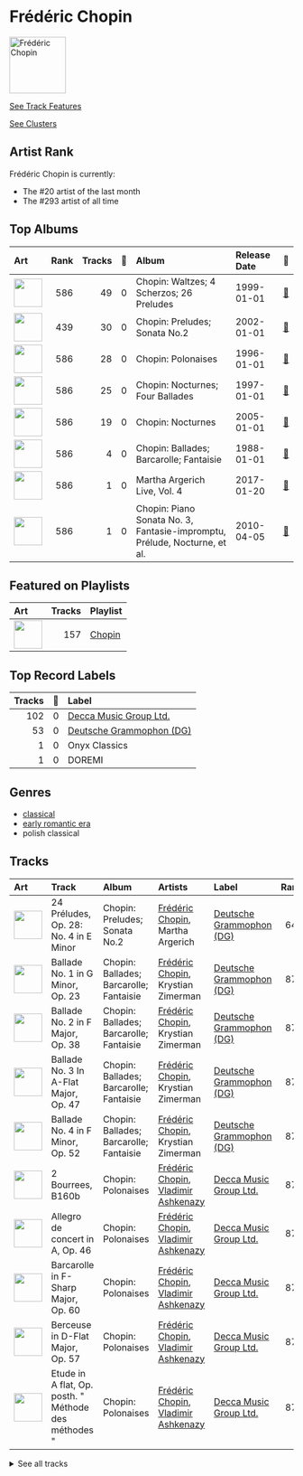 
# Frédéric Chopin


<img src="https://i.scdn.co/image/ab6761610000e5ebe55372097569b7b56b439365" alt="Frédéric Chopin" width="100" />

[See Track Features](audio_features.md)

[See Clusters](clusters/overview.md)

## Artist Rank
Frédéric Chopin is currently:
- The #20 artist of the last month
- The #293 artist of all time


## Top Albums



| Art | Rank | Tracks | 💚 | Album | Release Date | 🔗 |
|:---|---:|---:|---:|:---|:---|:---|
| <img src="https://i.scdn.co/image/ab67616d0000b27336ea5cd07c0b76f64f05c2ea" alt="" width="50" /> | 586 | 49 | 0 | Chopin: Waltzes; 4 Scherzos; 26 Preludes | 1999-01-01 | [🔗](https://open.spotify.com/album/0yCrQ6dCqiI6ldqI8LPqWB) |
| <img src="https://i.scdn.co/image/ab67616d0000b273da673657374e88d973dad080" alt="" width="50" /> | 439 | 30 | 0 | Chopin: Preludes; Sonata No.2 | 2002-01-01 | [🔗](https://open.spotify.com/album/33YXJqoFV5AQwbo4yfk22n) |
| <img src="https://i.scdn.co/image/ab67616d0000b2734a1bf73a2b9a6387a353a9ef" alt="" width="50" /> | 586 | 28 | 0 | Chopin: Polonaises | 1996-01-01 | [🔗](https://open.spotify.com/album/19ofW4fqCAR2uQJKVWw6L6) |
| <img src="https://i.scdn.co/image/ab67616d0000b2734215d2bfa2e73ae057165347" alt="" width="50" /> | 586 | 25 | 0 | Chopin: Nocturnes; Four Ballades | 1997-01-01 | [🔗](https://open.spotify.com/album/0lrM7kR5o7iqkajLKIlzRg) |
| <img src="https://i.scdn.co/image/ab67616d0000b2731ac7945379c88fb7f5844b59" alt="" width="50" /> | 586 | 19 | 0 | Chopin: Nocturnes | 2005-01-01 | [🔗](https://open.spotify.com/album/2aoSpTAjFaMvaZeruqnCVv) |
| <img src="https://i.scdn.co/image/ab67616d0000b2734a7a2e0cab8f2db75a1c3f55" alt="" width="50" /> | 586 | 4 | 0 | Chopin: Ballades; Barcarolle; Fantaisie | 1988-01-01 | [🔗](https://open.spotify.com/album/5c9v5oU43Oo22MSG8EKFp2) |
| <img src="https://i.scdn.co/image/ab67616d0000b273cd31955199f9a2695c04b2a8" alt="" width="50" /> | 586 | 1 | 0 | Martha Argerich Live, Vol. 4 | 2017-01-20 | [🔗](https://open.spotify.com/album/69aoRIAIVb2TbIuxmxKYCR) |
| <img src="https://i.scdn.co/image/ab67616d0000b273b5fcd6996bf050f9f9010d3a" alt="" width="50" /> | 586 | 1 | 0 | Chopin: Piano Sonata No. 3, Fantasie-impromptu, Prélude, Nocturne, et al. | 2010-04-05 | [🔗](https://open.spotify.com/album/5QmPVpRux60kcHndJOl6bF) |

## Featured on Playlists
| Art | Tracks | Playlist |
|:---|---:|:---|
| <img src="https://mosaic.scdn.co/640/ab67616d00001e024215d2bfa2e73ae057165347ab67616d00001e028a9c1224da995cb33a8cb3d5ab67616d00001e02b5fcd6996bf050f9f9010d3aab67616d00001e02da673657374e88d973dad080" alt="" width="50" /> | 157 | [Chopin](../../playlists/chopin/overview.md) |

## Top Record Labels

| Tracks | 💚 | Label |
|---:|---:|:---|
| 102 | 0 | [Decca Music Group Ltd.](../../labels/decca_music_group_ltd_/overview.md) |
| 53 | 0 | [Deutsche Grammophon (DG)](../../labels/deutsche_grammophon_(dg)/overview.md) |
| 1 | 0 | Onyx Classics |
| 1 | 0 | DOREMI |

## Genres

- [classical](../../genres/classical/overview.md)
- [early romantic era](../../genres/early_romantic_era/overview.md)
- polish classical

## Tracks

| Art | Track | Album | Artists | Label | Rank | 💚 | 🔗 |
|:---|:---|:---|:---|:---|---:|:---|:---|
| <img src="https://i.scdn.co/image/ab67616d0000b273da673657374e88d973dad080" alt="" width="50" /> | 24 Préludes, Op. 28: No. 4 in E Minor | Chopin: Preludes; Sonata No.2 | [Frédéric Chopin](overview.md), Martha Argerich | [Deutsche Grammophon (DG)](../../labels/deutsche_grammophon_(dg)) | 648 | | [🔗](https://open.spotify.com/track/0zrjEWxi3hGYEjUEFeB40V) |
| <img src="https://i.scdn.co/image/ab67616d0000b2734a7a2e0cab8f2db75a1c3f55" alt="" width="50" /> | Ballade No. 1 in G Minor, Op. 23 | Chopin: Ballades; Barcarolle; Fantaisie | [Frédéric Chopin](overview.md), Krystian Zimerman | [Deutsche Grammophon (DG)](../../labels/deutsche_grammophon_(dg)) | 874 | | [🔗](https://open.spotify.com/track/5Ks5ENUFNQDfaqxjZnCkVJ) |
| <img src="https://i.scdn.co/image/ab67616d0000b2734a7a2e0cab8f2db75a1c3f55" alt="" width="50" /> | Ballade No. 2 in F Major, Op. 38 | Chopin: Ballades; Barcarolle; Fantaisie | [Frédéric Chopin](overview.md), Krystian Zimerman | [Deutsche Grammophon (DG)](../../labels/deutsche_grammophon_(dg)) | 874 | | [🔗](https://open.spotify.com/track/5R6Xhutodh7bhDGVY71V3O) |
| <img src="https://i.scdn.co/image/ab67616d0000b2734a7a2e0cab8f2db75a1c3f55" alt="" width="50" /> | Ballade No. 3 In A-Flat Major, Op. 47 | Chopin: Ballades; Barcarolle; Fantaisie | [Frédéric Chopin](overview.md), Krystian Zimerman | [Deutsche Grammophon (DG)](../../labels/deutsche_grammophon_(dg)) | 874 | | [🔗](https://open.spotify.com/track/0FBJ5Ctk5r4wlVJsFoV8Ta) |
| <img src="https://i.scdn.co/image/ab67616d0000b2734a7a2e0cab8f2db75a1c3f55" alt="" width="50" /> | Ballade No. 4 in F Minor, Op. 52 | Chopin: Ballades; Barcarolle; Fantaisie | [Frédéric Chopin](overview.md), Krystian Zimerman | [Deutsche Grammophon (DG)](../../labels/deutsche_grammophon_(dg)) | 874 | | [🔗](https://open.spotify.com/track/1kVoL8Qst9UP3X902NWMo7) |
| <img src="https://i.scdn.co/image/ab67616d0000b2734a1bf73a2b9a6387a353a9ef" alt="" width="50" /> | 2 Bourrees, B160b | Chopin: Polonaises | [Frédéric Chopin](overview.md), [Vladimir Ashkenazy](../vladimir_ashkenazy/overview.md) | [Decca Music Group Ltd.](../../labels/decca_music_group_ltd_) | 874 | | [🔗](https://open.spotify.com/track/0NQBcvME4NKAruNFixVDa8) |
| <img src="https://i.scdn.co/image/ab67616d0000b2734a1bf73a2b9a6387a353a9ef" alt="" width="50" /> | Allegro de concert in A, Op. 46 | Chopin: Polonaises | [Frédéric Chopin](overview.md), [Vladimir Ashkenazy](../vladimir_ashkenazy/overview.md) | [Decca Music Group Ltd.](../../labels/decca_music_group_ltd_) | 874 | | [🔗](https://open.spotify.com/track/5HYXEEalWgkYTPCphTXRNY) |
| <img src="https://i.scdn.co/image/ab67616d0000b2734a1bf73a2b9a6387a353a9ef" alt="" width="50" /> | Barcarolle in F-Sharp Major, Op. 60 | Chopin: Polonaises | [Frédéric Chopin](overview.md), [Vladimir Ashkenazy](../vladimir_ashkenazy/overview.md) | [Decca Music Group Ltd.](../../labels/decca_music_group_ltd_) | 874 | | [🔗](https://open.spotify.com/track/5XYA3OqUUlTwmd68LoRZ41) |
| <img src="https://i.scdn.co/image/ab67616d0000b2734a1bf73a2b9a6387a353a9ef" alt="" width="50" /> | Berceuse in D-Flat Major, Op. 57 | Chopin: Polonaises | [Frédéric Chopin](overview.md), [Vladimir Ashkenazy](../vladimir_ashkenazy/overview.md) | [Decca Music Group Ltd.](../../labels/decca_music_group_ltd_) | 874 | | [🔗](https://open.spotify.com/track/5MTSnTHRueOmkRKxZl5cnD) |
| <img src="https://i.scdn.co/image/ab67616d0000b2734a1bf73a2b9a6387a353a9ef" alt="" width="50" /> | Etude in A flat, Op. posth. " Méthode des méthodes " | Chopin: Polonaises | [Frédéric Chopin](overview.md), [Vladimir Ashkenazy](../vladimir_ashkenazy/overview.md) | [Decca Music Group Ltd.](../../labels/decca_music_group_ltd_) | 874 | | [🔗](https://open.spotify.com/track/13F1AunNkOPDFNx4qU45Yi) |


<details>
<summary>See all tracks</summary>

| Art | Track | Album | Artists | Label | Rank | 💚 | 🔗 |
|:---|:---|:---|:---|:---|---:|:---|:---|
| <img src="https://i.scdn.co/image/ab67616d0000b2734a1bf73a2b9a6387a353a9ef" alt="" width="50" /> | Etude in D flat, Op. posth. " Méthode des méthodes " | Chopin: Polonaises | [Frédéric Chopin](overview.md), [Vladimir Ashkenazy](../vladimir_ashkenazy/overview.md) | [Decca Music Group Ltd.](../../labels/decca_music_group_ltd_) | 874 | | [🔗](https://open.spotify.com/track/0banlptk443bq1tLPFcy0f) |
| <img src="https://i.scdn.co/image/ab67616d0000b2734a1bf73a2b9a6387a353a9ef" alt="" width="50" /> | Etude in F minor, Op. posth. " Méthode des méthodes " | Chopin: Polonaises | [Frédéric Chopin](overview.md), [Vladimir Ashkenazy](../vladimir_ashkenazy/overview.md) | [Decca Music Group Ltd.](../../labels/decca_music_group_ltd_) | 874 | | [🔗](https://open.spotify.com/track/32nPG1lcFo1yMLAvxkqJMI) |
| <img src="https://i.scdn.co/image/ab67616d0000b2734a1bf73a2b9a6387a353a9ef" alt="" width="50" /> | Feuille d'album in E, Op. posth. | Chopin: Polonaises | [Frédéric Chopin](overview.md), [Vladimir Ashkenazy](../vladimir_ashkenazy/overview.md) | [Decca Music Group Ltd.](../../labels/decca_music_group_ltd_) | 874 | | [🔗](https://open.spotify.com/track/7kI2IrXahE6gVUIiRmQSLE) |
| <img src="https://i.scdn.co/image/ab67616d0000b2734a1bf73a2b9a6387a353a9ef" alt="" width="50" /> | Fugue in A minor | Chopin: Polonaises | [Frédéric Chopin](overview.md), [Vladimir Ashkenazy](../vladimir_ashkenazy/overview.md) | [Decca Music Group Ltd.](../../labels/decca_music_group_ltd_) | 874 | | [🔗](https://open.spotify.com/track/31dHappgsBbViaFb5O26AD) |
| <img src="https://i.scdn.co/image/ab67616d0000b2734a1bf73a2b9a6387a353a9ef" alt="" width="50" /> | Galop Marquis | Chopin: Polonaises | [Frédéric Chopin](overview.md), [Vladimir Ashkenazy](../vladimir_ashkenazy/overview.md) | [Decca Music Group Ltd.](../../labels/decca_music_group_ltd_) | 874 | | [🔗](https://open.spotify.com/track/0CeyjRUCfoltQmSTVL1h3M) |
| <img src="https://i.scdn.co/image/ab67616d0000b2734a1bf73a2b9a6387a353a9ef" alt="" width="50" /> | Polonaise No. 1 in C sharp minor, Op. 26 No. 1 | Chopin: Polonaises | [Frédéric Chopin](overview.md), [Vladimir Ashkenazy](../vladimir_ashkenazy/overview.md) | [Decca Music Group Ltd.](../../labels/decca_music_group_ltd_) | 874 | | [🔗](https://open.spotify.com/track/1OCezcm1Sy4qHouo4S5pYp) |
| <img src="https://i.scdn.co/image/ab67616d0000b2734a1bf73a2b9a6387a353a9ef" alt="" width="50" /> | Polonaise No. 10 in F Minor, Op. 71 No. 3 | Chopin: Polonaises | [Frédéric Chopin](overview.md), [Vladimir Ashkenazy](../vladimir_ashkenazy/overview.md) | [Decca Music Group Ltd.](../../labels/decca_music_group_ltd_) | 874 | | [🔗](https://open.spotify.com/track/4Z1UxWGoY904w8k9mszKM7) |
| <img src="https://i.scdn.co/image/ab67616d0000b2734a1bf73a2b9a6387a353a9ef" alt="" width="50" /> | Polonaise No. 2 in E flat minor, Op. 26 No. 2 | Chopin: Polonaises | [Frédéric Chopin](overview.md), [Vladimir Ashkenazy](../vladimir_ashkenazy/overview.md) | [Decca Music Group Ltd.](../../labels/decca_music_group_ltd_) | 874 | | [🔗](https://open.spotify.com/track/3ydVMQUTvpVrF8dZrsl5Ev) |
| <img src="https://i.scdn.co/image/ab67616d0000b2734a1bf73a2b9a6387a353a9ef" alt="" width="50" /> | Polonaise No. 3 in A, Op. 40 No. 1 - "Military" | Chopin: Polonaises | [Frédéric Chopin](overview.md), [Vladimir Ashkenazy](../vladimir_ashkenazy/overview.md) | [Decca Music Group Ltd.](../../labels/decca_music_group_ltd_) | 874 | | [🔗](https://open.spotify.com/track/0gVQEJjqUsi90RxWqVbgwh) |
| <img src="https://i.scdn.co/image/ab67616d0000b2734a1bf73a2b9a6387a353a9ef" alt="" width="50" /> | Polonaise No. 4 in C minor, Op. 40 No. 2 | Chopin: Polonaises | [Frédéric Chopin](overview.md), [Vladimir Ashkenazy](../vladimir_ashkenazy/overview.md) | [Decca Music Group Ltd.](../../labels/decca_music_group_ltd_) | 874 | | [🔗](https://open.spotify.com/track/2GNjTKljmnTuM1u1JybqWo) |
| <img src="https://i.scdn.co/image/ab67616d0000b2734a1bf73a2b9a6387a353a9ef" alt="" width="50" /> | Polonaise No. 6 in A flat, Op. 53 -"Heroic" | Chopin: Polonaises | [Frédéric Chopin](overview.md), [Vladimir Ashkenazy](../vladimir_ashkenazy/overview.md) | [Decca Music Group Ltd.](../../labels/decca_music_group_ltd_) | 874 | | [🔗](https://open.spotify.com/track/3yfUKhwg1Z3EQ9JDuD4IcK) |
| <img src="https://i.scdn.co/image/ab67616d0000b2734a1bf73a2b9a6387a353a9ef" alt="" width="50" /> | Polonaise No. 7 in A-Flat Major, Op. 61 "Polonaise-Fantaisie" | Chopin: Polonaises | [Frédéric Chopin](overview.md), [Vladimir Ashkenazy](../vladimir_ashkenazy/overview.md) | [Decca Music Group Ltd.](../../labels/decca_music_group_ltd_) | 874 | | [🔗](https://open.spotify.com/track/6Ww7NRbAZVhujfpzbxDwT1) |
| <img src="https://i.scdn.co/image/ab67616d0000b2734a1bf73a2b9a6387a353a9ef" alt="" width="50" /> | Polonaise No. 8 in D minor, Op. 71 No. 1 | Chopin: Polonaises | [Frédéric Chopin](overview.md), [Vladimir Ashkenazy](../vladimir_ashkenazy/overview.md) | [Decca Music Group Ltd.](../../labels/decca_music_group_ltd_) | 874 | | [🔗](https://open.spotify.com/track/6KLB4fl8olgi63Ou1rCk6G) |
| <img src="https://i.scdn.co/image/ab67616d0000b2734a1bf73a2b9a6387a353a9ef" alt="" width="50" /> | Polonaise No. 9 in B flat, Op. 71 No. 2 | Chopin: Polonaises | [Frédéric Chopin](overview.md), [Vladimir Ashkenazy](../vladimir_ashkenazy/overview.md) | [Decca Music Group Ltd.](../../labels/decca_music_group_ltd_) | 874 | | [🔗](https://open.spotify.com/track/1Zn73d2gGlicKht8Gy2dEC) |
| <img src="https://i.scdn.co/image/ab67616d0000b2734a1bf73a2b9a6387a353a9ef" alt="" width="50" /> | Polonaise No.5 in F sharp minor, Op.44 | Chopin: Polonaises | [Frédéric Chopin](overview.md), [Vladimir Ashkenazy](../vladimir_ashkenazy/overview.md) | [Decca Music Group Ltd.](../../labels/decca_music_group_ltd_) | 874 | | [🔗](https://open.spotify.com/track/2zspeAzgqAGGXCqMRToZA9) |
| <img src="https://i.scdn.co/image/ab67616d0000b2734a1bf73a2b9a6387a353a9ef" alt="" width="50" /> | Polonaise in A flat, Op. posth. | Chopin: Polonaises | [Frédéric Chopin](overview.md), [Vladimir Ashkenazy](../vladimir_ashkenazy/overview.md) | [Decca Music Group Ltd.](../../labels/decca_music_group_ltd_) | 874 | | [🔗](https://open.spotify.com/track/5ggAFuPO4UTnwTyQvsXKrH) |
| <img src="https://i.scdn.co/image/ab67616d0000b2734a1bf73a2b9a6387a353a9ef" alt="" width="50" /> | Polonaise in B flat minor, "Adieu" Op. posth. | Chopin: Polonaises | [Frédéric Chopin](overview.md), [Vladimir Ashkenazy](../vladimir_ashkenazy/overview.md) | [Decca Music Group Ltd.](../../labels/decca_music_group_ltd_) | 874 | | [🔗](https://open.spotify.com/track/4wSnRMekUb9HNqBVb7n2YB) |
| <img src="https://i.scdn.co/image/ab67616d0000b2734a1bf73a2b9a6387a353a9ef" alt="" width="50" /> | Polonaise in B flat, Op. posth. | Chopin: Polonaises | [Frédéric Chopin](overview.md), [Vladimir Ashkenazy](../vladimir_ashkenazy/overview.md) | [Decca Music Group Ltd.](../../labels/decca_music_group_ltd_) | 874 | | [🔗](https://open.spotify.com/track/5deo7Ft5wjFnOHDiW70nID) |
| <img src="https://i.scdn.co/image/ab67616d0000b2734a1bf73a2b9a6387a353a9ef" alt="" width="50" /> | Polonaise in G minor, Op. posth. | Chopin: Polonaises | [Frédéric Chopin](overview.md), [Vladimir Ashkenazy](../vladimir_ashkenazy/overview.md) | [Decca Music Group Ltd.](../../labels/decca_music_group_ltd_) | 874 | | [🔗](https://open.spotify.com/track/4JXQYuYn9NLqe9iVVAl21T) |
| <img src="https://i.scdn.co/image/ab67616d0000b2734a1bf73a2b9a6387a353a9ef" alt="" width="50" /> | Polonaise in G sharp minor, Op. posth. | Chopin: Polonaises | [Frédéric Chopin](overview.md), [Vladimir Ashkenazy](../vladimir_ashkenazy/overview.md) | [Decca Music Group Ltd.](../../labels/decca_music_group_ltd_) | 874 | | [🔗](https://open.spotify.com/track/5QNMePqrnx2LEGIBnT7gEt) |
| <img src="https://i.scdn.co/image/ab67616d0000b2734a1bf73a2b9a6387a353a9ef" alt="" width="50" /> | Polonaise in G-Flat Major, Op. posth. | Chopin: Polonaises | [Frédéric Chopin](overview.md), [Vladimir Ashkenazy](../vladimir_ashkenazy/overview.md) | [Decca Music Group Ltd.](../../labels/decca_music_group_ltd_) | 874 | | [🔗](https://open.spotify.com/track/1K1wiCI72t7woE8VfrJg2K) |
| <img src="https://i.scdn.co/image/ab67616d0000b2734a1bf73a2b9a6387a353a9ef" alt="" width="50" /> | Tarantelle In A Flat, Op. 43 | Chopin: Polonaises | [Frédéric Chopin](overview.md), [Vladimir Ashkenazy](../vladimir_ashkenazy/overview.md) | [Decca Music Group Ltd.](../../labels/decca_music_group_ltd_) | 874 | | [🔗](https://open.spotify.com/track/0Dy23NaykLsmz6VM0lUJ9e) |
| <img src="https://i.scdn.co/image/ab67616d0000b2734a1bf73a2b9a6387a353a9ef" alt="" width="50" /> | Wiosna, B117 (arr. from Op. 74/2) | Chopin: Polonaises | [Frédéric Chopin](overview.md), [Vladimir Ashkenazy](../vladimir_ashkenazy/overview.md) | [Decca Music Group Ltd.](../../labels/decca_music_group_ltd_) | 874 | | [🔗](https://open.spotify.com/track/43ImiMGkllrumEdG03D0nX) |
| <img src="https://i.scdn.co/image/ab67616d0000b2734215d2bfa2e73ae057165347" alt="" width="50" /> | Ballade No. 1 in G Minor, Op. 23 | Chopin: Nocturnes; Four Ballades | [Frédéric Chopin](overview.md), [Vladimir Ashkenazy](../vladimir_ashkenazy/overview.md) | [Decca Music Group Ltd.](../../labels/decca_music_group_ltd_) | 874 | | [🔗](https://open.spotify.com/track/1r2DD0vabJ1pnNHIIizopr) |
| <img src="https://i.scdn.co/image/ab67616d0000b2734215d2bfa2e73ae057165347" alt="" width="50" /> | Ballade No. 2 in F Major, Op. 38 | Chopin: Nocturnes; Four Ballades | [Frédéric Chopin](overview.md), [Vladimir Ashkenazy](../vladimir_ashkenazy/overview.md) | [Decca Music Group Ltd.](../../labels/decca_music_group_ltd_) | 874 | | [🔗](https://open.spotify.com/track/0zmxqIjwAYlgcN8EewlGgB) |
| <img src="https://i.scdn.co/image/ab67616d0000b2734215d2bfa2e73ae057165347" alt="" width="50" /> | Ballade No. 3 in A flat major, Op. 47 | Chopin: Nocturnes; Four Ballades | [Frédéric Chopin](overview.md), [Vladimir Ashkenazy](../vladimir_ashkenazy/overview.md) | [Decca Music Group Ltd.](../../labels/decca_music_group_ltd_) | 874 | | [🔗](https://open.spotify.com/track/756fuQpfcXJQdTqy7MAvhy) |
| <img src="https://i.scdn.co/image/ab67616d0000b2734215d2bfa2e73ae057165347" alt="" width="50" /> | Ballade No. 4 in F minor, Op. 52 | Chopin: Nocturnes; Four Ballades | [Frédéric Chopin](overview.md), [Vladimir Ashkenazy](../vladimir_ashkenazy/overview.md) | [Decca Music Group Ltd.](../../labels/decca_music_group_ltd_) | 874 | | [🔗](https://open.spotify.com/track/6luoY7uOnbePEDaDOVwqoy) |
| <img src="https://i.scdn.co/image/ab67616d0000b2734215d2bfa2e73ae057165347" alt="" width="50" /> | Nocturne No. 1 in B-Flat Minor, Op. 9 No. 1 | Chopin: Nocturnes; Four Ballades | [Frédéric Chopin](overview.md), [Vladimir Ashkenazy](../vladimir_ashkenazy/overview.md) | [Decca Music Group Ltd.](../../labels/decca_music_group_ltd_) | 874 | | [🔗](https://open.spotify.com/track/08wPzTIkAGQ8GdCmVQxvIE) |
| <img src="https://i.scdn.co/image/ab67616d0000b2734215d2bfa2e73ae057165347" alt="" width="50" /> | Nocturne No. 10 in A-Flat Major, Op. 32 No. 2 | Chopin: Nocturnes; Four Ballades | [Frédéric Chopin](overview.md), [Vladimir Ashkenazy](../vladimir_ashkenazy/overview.md) | [Decca Music Group Ltd.](../../labels/decca_music_group_ltd_) | 874 | | [🔗](https://open.spotify.com/track/48yLOxQazsbzSdz3Rq8qev) |
| <img src="https://i.scdn.co/image/ab67616d0000b2734215d2bfa2e73ae057165347" alt="" width="50" /> | Nocturne No. 11 in G minor, Op. 37 No. 1 | Chopin: Nocturnes; Four Ballades | [Frédéric Chopin](overview.md), [Vladimir Ashkenazy](../vladimir_ashkenazy/overview.md) | [Decca Music Group Ltd.](../../labels/decca_music_group_ltd_) | 874 | | [🔗](https://open.spotify.com/track/55pyAtpmb5fH2pYCK1wxBH) |
| <img src="https://i.scdn.co/image/ab67616d0000b2734215d2bfa2e73ae057165347" alt="" width="50" /> | Nocturne No. 12 in G Major, Op. 37 No. 2 | Chopin: Nocturnes; Four Ballades | [Frédéric Chopin](overview.md), [Vladimir Ashkenazy](../vladimir_ashkenazy/overview.md) | [Decca Music Group Ltd.](../../labels/decca_music_group_ltd_) | 874 | | [🔗](https://open.spotify.com/track/1ZT4T8ftv5PHgpNvpEzKHp) |
| <img src="https://i.scdn.co/image/ab67616d0000b2734215d2bfa2e73ae057165347" alt="" width="50" /> | Nocturne No. 13 in C minor, Op. 48 No. 1 | Chopin: Nocturnes; Four Ballades | [Frédéric Chopin](overview.md), [Vladimir Ashkenazy](../vladimir_ashkenazy/overview.md) | [Decca Music Group Ltd.](../../labels/decca_music_group_ltd_) | 874 | | [🔗](https://open.spotify.com/track/58u2dDw3sh2yW4ESZHEPPO) |
| <img src="https://i.scdn.co/image/ab67616d0000b2734215d2bfa2e73ae057165347" alt="" width="50" /> | Nocturne No. 14 in F sharp minor, Op. 48 No. 2 | Chopin: Nocturnes; Four Ballades | [Frédéric Chopin](overview.md), [Vladimir Ashkenazy](../vladimir_ashkenazy/overview.md) | [Decca Music Group Ltd.](../../labels/decca_music_group_ltd_) | 874 | | [🔗](https://open.spotify.com/track/21V4PYCwr3bPUQ3g2MRiVi) |
| <img src="https://i.scdn.co/image/ab67616d0000b2734215d2bfa2e73ae057165347" alt="" width="50" /> | Nocturne No. 15 in F Minor, Op. 55 No. 1 | Chopin: Nocturnes; Four Ballades | [Frédéric Chopin](overview.md), [Vladimir Ashkenazy](../vladimir_ashkenazy/overview.md) | [Decca Music Group Ltd.](../../labels/decca_music_group_ltd_) | 874 | | [🔗](https://open.spotify.com/track/1neavdmcTYipmJqCNlwhRo) |
| <img src="https://i.scdn.co/image/ab67616d0000b2734215d2bfa2e73ae057165347" alt="" width="50" /> | Nocturne No. 16 in E-Flat Major, Op. 55 No. 2 | Chopin: Nocturnes; Four Ballades | [Frédéric Chopin](overview.md), [Vladimir Ashkenazy](../vladimir_ashkenazy/overview.md) | [Decca Music Group Ltd.](../../labels/decca_music_group_ltd_) | 874 | | [🔗](https://open.spotify.com/track/2VxVfSgqjiUq0Lo6wdqfTT) |
| <img src="https://i.scdn.co/image/ab67616d0000b2734215d2bfa2e73ae057165347" alt="" width="50" /> | Nocturne No. 17 in B Major, Op. 62 No. 1 | Chopin: Nocturnes; Four Ballades | [Frédéric Chopin](overview.md), [Vladimir Ashkenazy](../vladimir_ashkenazy/overview.md) | [Decca Music Group Ltd.](../../labels/decca_music_group_ltd_) | 874 | | [🔗](https://open.spotify.com/track/5E97lO1DOegAaoXFo9Ydeb) |
| <img src="https://i.scdn.co/image/ab67616d0000b2734215d2bfa2e73ae057165347" alt="" width="50" /> | Nocturne No. 18 in E Major, Op. 62 No. 2 | Chopin: Nocturnes; Four Ballades | [Frédéric Chopin](overview.md), [Vladimir Ashkenazy](../vladimir_ashkenazy/overview.md) | [Decca Music Group Ltd.](../../labels/decca_music_group_ltd_) | 874 | | [🔗](https://open.spotify.com/track/6la3MMpUCkvxN2HgoQWvf3) |
| <img src="https://i.scdn.co/image/ab67616d0000b2734215d2bfa2e73ae057165347" alt="" width="50" /> | Nocturne No. 19 in E minor, Op. 72, No 1 | Chopin: Nocturnes; Four Ballades | [Frédéric Chopin](overview.md), [Vladimir Ashkenazy](../vladimir_ashkenazy/overview.md) | [Decca Music Group Ltd.](../../labels/decca_music_group_ltd_) | 874 | | [🔗](https://open.spotify.com/track/7h2K4Wo1fd8mQI35Xo6Pax) |
| <img src="https://i.scdn.co/image/ab67616d0000b2734215d2bfa2e73ae057165347" alt="" width="50" /> | Nocturne No. 2 in E-Flat Major, Op. 9 No. 2 | Chopin: Nocturnes; Four Ballades | [Frédéric Chopin](overview.md), [Vladimir Ashkenazy](../vladimir_ashkenazy/overview.md) | [Decca Music Group Ltd.](../../labels/decca_music_group_ltd_) | 874 | | [🔗](https://open.spotify.com/track/6Y6TlK3fa3P2lGvHAM5yLq) |
| <img src="https://i.scdn.co/image/ab67616d0000b2734215d2bfa2e73ae057165347" alt="" width="50" /> | Nocturne No. 20 in C sharp minor, Op. posth. | Chopin: Nocturnes; Four Ballades | [Frédéric Chopin](overview.md), [Vladimir Ashkenazy](../vladimir_ashkenazy/overview.md) | [Decca Music Group Ltd.](../../labels/decca_music_group_ltd_) | 874 | | [🔗](https://open.spotify.com/track/70cbObAWIBqFMDdFQYBRuz) |
| <img src="https://i.scdn.co/image/ab67616d0000b2734215d2bfa2e73ae057165347" alt="" width="50" /> | Nocturne No. 3 in B Major, Op. 9 No. 3 | Chopin: Nocturnes; Four Ballades | [Frédéric Chopin](overview.md), [Vladimir Ashkenazy](../vladimir_ashkenazy/overview.md) | [Decca Music Group Ltd.](../../labels/decca_music_group_ltd_) | 874 | | [🔗](https://open.spotify.com/track/6hkWg7ZomgbZNI26ZuXl5E) |
| <img src="https://i.scdn.co/image/ab67616d0000b2734215d2bfa2e73ae057165347" alt="" width="50" /> | Nocturne No. 4 in F Major, Op. 15 No. 1 | Chopin: Nocturnes; Four Ballades | [Frédéric Chopin](overview.md), [Vladimir Ashkenazy](../vladimir_ashkenazy/overview.md) | [Decca Music Group Ltd.](../../labels/decca_music_group_ltd_) | 874 | | [🔗](https://open.spotify.com/track/72lRISk2ktnJAFCXqD8efJ) |
| <img src="https://i.scdn.co/image/ab67616d0000b2734215d2bfa2e73ae057165347" alt="" width="50" /> | Nocturne No. 5 in F-Sharp Major, Op. 15 No. 2 | Chopin: Nocturnes; Four Ballades | [Frédéric Chopin](overview.md), [Vladimir Ashkenazy](../vladimir_ashkenazy/overview.md) | [Decca Music Group Ltd.](../../labels/decca_music_group_ltd_) | 874 | | [🔗](https://open.spotify.com/track/3pMMV07c8cnoEq4cCPwZnV) |
| <img src="https://i.scdn.co/image/ab67616d0000b2734215d2bfa2e73ae057165347" alt="" width="50" /> | Nocturne No. 6 in G Minor, Op. 15 No. 3 | Chopin: Nocturnes; Four Ballades | [Frédéric Chopin](overview.md), [Vladimir Ashkenazy](../vladimir_ashkenazy/overview.md) | [Decca Music Group Ltd.](../../labels/decca_music_group_ltd_) | 874 | | [🔗](https://open.spotify.com/track/4oJ0kJqH0cxo6KA9aUu6O7) |
| <img src="https://i.scdn.co/image/ab67616d0000b2734215d2bfa2e73ae057165347" alt="" width="50" /> | Nocturne No. 7 in C-Sharp Minor, Op. 27 No. 1 | Chopin: Nocturnes; Four Ballades | [Frédéric Chopin](overview.md), [Vladimir Ashkenazy](../vladimir_ashkenazy/overview.md) | [Decca Music Group Ltd.](../../labels/decca_music_group_ltd_) | 874 | | [🔗](https://open.spotify.com/track/6TkDRZTjNLZZcrSQyjUSZZ) |
| <img src="https://i.scdn.co/image/ab67616d0000b2734215d2bfa2e73ae057165347" alt="" width="50" /> | Nocturne No. 8 in D-Flat Major, Op. 27 No. 2 | Chopin: Nocturnes; Four Ballades | [Frédéric Chopin](overview.md), [Vladimir Ashkenazy](../vladimir_ashkenazy/overview.md) | [Decca Music Group Ltd.](../../labels/decca_music_group_ltd_) | 874 | | [🔗](https://open.spotify.com/track/4HJa04mR7oM1E1QfBQnJOe) |
| <img src="https://i.scdn.co/image/ab67616d0000b2734215d2bfa2e73ae057165347" alt="" width="50" /> | Nocturne No. 9 in B Major, Op. 32 No. 1 | Chopin: Nocturnes; Four Ballades | [Frédéric Chopin](overview.md), [Vladimir Ashkenazy](../vladimir_ashkenazy/overview.md) | [Decca Music Group Ltd.](../../labels/decca_music_group_ltd_) | 874 | | [🔗](https://open.spotify.com/track/08GWfq6GjYQ63lPKTrTMOb) |
| <img src="https://i.scdn.co/image/ab67616d0000b2734215d2bfa2e73ae057165347" alt="" width="50" /> | Nocturne in C Minor, B. 108 | Chopin: Nocturnes; Four Ballades | [Frédéric Chopin](overview.md), [Vladimir Ashkenazy](../vladimir_ashkenazy/overview.md) | [Decca Music Group Ltd.](../../labels/decca_music_group_ltd_) | 874 | | [🔗](https://open.spotify.com/track/0Wy1PVVtoKXI259E43Hivl) |
| <img src="https://i.scdn.co/image/ab67616d0000b27336ea5cd07c0b76f64f05c2ea" alt="" width="50" /> | 24 Préludes, Op. 28: No. 1 in C Major: Agitato | Chopin: Waltzes; 4 Scherzos; 26 Preludes | [Frédéric Chopin](overview.md), [Vladimir Ashkenazy](../vladimir_ashkenazy/overview.md) | [Decca Music Group Ltd.](../../labels/decca_music_group_ltd_) | 874 | | [🔗](https://open.spotify.com/track/2Yf9vmbIP7T5ePTWJBRHLB) |
| <img src="https://i.scdn.co/image/ab67616d0000b27336ea5cd07c0b76f64f05c2ea" alt="" width="50" /> | 24 Préludes, Op. 28: No. 10 in C-Sharp Minor: Molto allegro | Chopin: Waltzes; 4 Scherzos; 26 Preludes | [Frédéric Chopin](overview.md), [Vladimir Ashkenazy](../vladimir_ashkenazy/overview.md) | [Decca Music Group Ltd.](../../labels/decca_music_group_ltd_) | 874 | | [🔗](https://open.spotify.com/track/76L7FXkwv4SnOdH9KLNp8T) |
| <img src="https://i.scdn.co/image/ab67616d0000b27336ea5cd07c0b76f64f05c2ea" alt="" width="50" /> | 24 Préludes, Op. 28: No. 11 in B Major: Vivace | Chopin: Waltzes; 4 Scherzos; 26 Preludes | [Frédéric Chopin](overview.md), [Vladimir Ashkenazy](../vladimir_ashkenazy/overview.md) | [Decca Music Group Ltd.](../../labels/decca_music_group_ltd_) | 874 | | [🔗](https://open.spotify.com/track/3YhQthjnOeJquPn2f1c93j) |
| <img src="https://i.scdn.co/image/ab67616d0000b27336ea5cd07c0b76f64f05c2ea" alt="" width="50" /> | 24 Préludes, Op. 28: No. 12 in G-Sharp Minor: Presto | Chopin: Waltzes; 4 Scherzos; 26 Preludes | [Frédéric Chopin](overview.md), [Vladimir Ashkenazy](../vladimir_ashkenazy/overview.md) | [Decca Music Group Ltd.](../../labels/decca_music_group_ltd_) | 874 | | [🔗](https://open.spotify.com/track/1ChXCn8eqUoqMsGxeYEIEH) |
| <img src="https://i.scdn.co/image/ab67616d0000b27336ea5cd07c0b76f64f05c2ea" alt="" width="50" /> | 24 Préludes, Op. 28: No. 13 in F-Sharp Major: Lento | Chopin: Waltzes; 4 Scherzos; 26 Preludes | [Frédéric Chopin](overview.md), [Vladimir Ashkenazy](../vladimir_ashkenazy/overview.md) | [Decca Music Group Ltd.](../../labels/decca_music_group_ltd_) | 874 | | [🔗](https://open.spotify.com/track/2iXNlTDvEMN274pMhS5jxm) |
| <img src="https://i.scdn.co/image/ab67616d0000b27336ea5cd07c0b76f64f05c2ea" alt="" width="50" /> | 24 Préludes, Op. 28: No. 14 in E-Flat Minor: Allegro | Chopin: Waltzes; 4 Scherzos; 26 Preludes | [Frédéric Chopin](overview.md), [Vladimir Ashkenazy](../vladimir_ashkenazy/overview.md) | [Decca Music Group Ltd.](../../labels/decca_music_group_ltd_) | 874 | | [🔗](https://open.spotify.com/track/6d65ovjlVL7EUfufK4ucrM) |
| <img src="https://i.scdn.co/image/ab67616d0000b27336ea5cd07c0b76f64f05c2ea" alt="" width="50" /> | 24 Préludes, Op. 28: No. 15 in D-Flat Major: Sostenuto "Raindrop" | Chopin: Waltzes; 4 Scherzos; 26 Preludes | [Frédéric Chopin](overview.md), [Vladimir Ashkenazy](../vladimir_ashkenazy/overview.md) | [Decca Music Group Ltd.](../../labels/decca_music_group_ltd_) | 874 | | [🔗](https://open.spotify.com/track/6XE1ggsXC79s3EbG5pSI8u) |
| <img src="https://i.scdn.co/image/ab67616d0000b27336ea5cd07c0b76f64f05c2ea" alt="" width="50" /> | 24 Préludes, Op. 28: No. 16 in B-Flat Minor: Presto con fuoco | Chopin: Waltzes; 4 Scherzos; 26 Preludes | [Frédéric Chopin](overview.md), [Vladimir Ashkenazy](../vladimir_ashkenazy/overview.md) | [Decca Music Group Ltd.](../../labels/decca_music_group_ltd_) | 874 | | [🔗](https://open.spotify.com/track/1KZYPGDt5PQGVekS9jpLG6) |
| <img src="https://i.scdn.co/image/ab67616d0000b27336ea5cd07c0b76f64f05c2ea" alt="" width="50" /> | 24 Préludes, Op. 28: No. 17 in A-Flat Major: Allegretto | Chopin: Waltzes; 4 Scherzos; 26 Preludes | [Frédéric Chopin](overview.md), [Vladimir Ashkenazy](../vladimir_ashkenazy/overview.md) | [Decca Music Group Ltd.](../../labels/decca_music_group_ltd_) | 874 | | [🔗](https://open.spotify.com/track/7lj0ohQG36OFH7KEQ8ZPmy) |
| <img src="https://i.scdn.co/image/ab67616d0000b27336ea5cd07c0b76f64f05c2ea" alt="" width="50" /> | 24 Préludes, Op. 28: No. 18 in F Minor: Molto allegro | Chopin: Waltzes; 4 Scherzos; 26 Preludes | [Frédéric Chopin](overview.md), [Vladimir Ashkenazy](../vladimir_ashkenazy/overview.md) | [Decca Music Group Ltd.](../../labels/decca_music_group_ltd_) | 874 | | [🔗](https://open.spotify.com/track/4XHyY3bzqsR7sa2C7RPxVb) |
| <img src="https://i.scdn.co/image/ab67616d0000b27336ea5cd07c0b76f64f05c2ea" alt="" width="50" /> | 24 Préludes, Op. 28: No. 19 in E-Flat Major: Vivace | Chopin: Waltzes; 4 Scherzos; 26 Preludes | [Frédéric Chopin](overview.md), [Vladimir Ashkenazy](../vladimir_ashkenazy/overview.md) | [Decca Music Group Ltd.](../../labels/decca_music_group_ltd_) | 874 | | [🔗](https://open.spotify.com/track/2LFJqmTpIBmUa86o2bq3OI) |
| <img src="https://i.scdn.co/image/ab67616d0000b27336ea5cd07c0b76f64f05c2ea" alt="" width="50" /> | 24 Préludes, Op. 28: No. 2 in A Minor: Lento | Chopin: Waltzes; 4 Scherzos; 26 Preludes | [Frédéric Chopin](overview.md), [Vladimir Ashkenazy](../vladimir_ashkenazy/overview.md) | [Decca Music Group Ltd.](../../labels/decca_music_group_ltd_) | 874 | | [🔗](https://open.spotify.com/track/6ZvnB9Y7OuGJ3FvqlGTRrw) |
| <img src="https://i.scdn.co/image/ab67616d0000b27336ea5cd07c0b76f64f05c2ea" alt="" width="50" /> | 24 Préludes, Op. 28: No. 20 in C Minor: Largo | Chopin: Waltzes; 4 Scherzos; 26 Preludes | [Frédéric Chopin](overview.md), [Vladimir Ashkenazy](../vladimir_ashkenazy/overview.md) | [Decca Music Group Ltd.](../../labels/decca_music_group_ltd_) | 874 | | [🔗](https://open.spotify.com/track/12zOHuvvti8pDCJPiAKR6X) |
| <img src="https://i.scdn.co/image/ab67616d0000b27336ea5cd07c0b76f64f05c2ea" alt="" width="50" /> | 24 Préludes, Op. 28: No. 21 in B-Flat Major: Cantabile | Chopin: Waltzes; 4 Scherzos; 26 Preludes | [Frédéric Chopin](overview.md), [Vladimir Ashkenazy](../vladimir_ashkenazy/overview.md) | [Decca Music Group Ltd.](../../labels/decca_music_group_ltd_) | 874 | | [🔗](https://open.spotify.com/track/3WCamrmSMc9lwnY7GygErR) |
| <img src="https://i.scdn.co/image/ab67616d0000b27336ea5cd07c0b76f64f05c2ea" alt="" width="50" /> | 24 Préludes, Op. 28: No. 22 in G Minor: Molto agitato | Chopin: Waltzes; 4 Scherzos; 26 Preludes | [Frédéric Chopin](overview.md), [Vladimir Ashkenazy](../vladimir_ashkenazy/overview.md) | [Decca Music Group Ltd.](../../labels/decca_music_group_ltd_) | 874 | | [🔗](https://open.spotify.com/track/4Iua163lGhHg173SzY7g45) |
| <img src="https://i.scdn.co/image/ab67616d0000b27336ea5cd07c0b76f64f05c2ea" alt="" width="50" /> | 24 Préludes, Op. 28: No. 23 in F Major: Moderato | Chopin: Waltzes; 4 Scherzos; 26 Preludes | [Frédéric Chopin](overview.md), [Vladimir Ashkenazy](../vladimir_ashkenazy/overview.md) | [Decca Music Group Ltd.](../../labels/decca_music_group_ltd_) | 874 | | [🔗](https://open.spotify.com/track/1iiQOsAUa2NGmktnvzxaGB) |
| <img src="https://i.scdn.co/image/ab67616d0000b27336ea5cd07c0b76f64f05c2ea" alt="" width="50" /> | 24 Préludes, Op. 28: No. 24 in D Minor: Allegro appassionato | Chopin: Waltzes; 4 Scherzos; 26 Preludes | [Frédéric Chopin](overview.md), [Vladimir Ashkenazy](../vladimir_ashkenazy/overview.md) | [Decca Music Group Ltd.](../../labels/decca_music_group_ltd_) | 874 | | [🔗](https://open.spotify.com/track/5z4MlxrfIQY1a21LBoFUCF) |
| <img src="https://i.scdn.co/image/ab67616d0000b27336ea5cd07c0b76f64f05c2ea" alt="" width="50" /> | 24 Préludes, Op. 28: No. 3 in G Major: Vivace | Chopin: Waltzes; 4 Scherzos; 26 Preludes | [Frédéric Chopin](overview.md), [Vladimir Ashkenazy](../vladimir_ashkenazy/overview.md) | [Decca Music Group Ltd.](../../labels/decca_music_group_ltd_) | 874 | | [🔗](https://open.spotify.com/track/3rXRGfUKRxuX0jdnBXeFk6) |
| <img src="https://i.scdn.co/image/ab67616d0000b27336ea5cd07c0b76f64f05c2ea" alt="" width="50" /> | 24 Préludes, Op. 28: No. 4 in E Minor: Largo | Chopin: Waltzes; 4 Scherzos; 26 Preludes | [Frédéric Chopin](overview.md), [Vladimir Ashkenazy](../vladimir_ashkenazy/overview.md) | [Decca Music Group Ltd.](../../labels/decca_music_group_ltd_) | 874 | | [🔗](https://open.spotify.com/track/0NiH4ZI1WYYDCAuIcbifpq) |
| <img src="https://i.scdn.co/image/ab67616d0000b27336ea5cd07c0b76f64f05c2ea" alt="" width="50" /> | 24 Préludes, Op. 28: No. 5 in D Major: Molto allegro | Chopin: Waltzes; 4 Scherzos; 26 Preludes | [Frédéric Chopin](overview.md), [Vladimir Ashkenazy](../vladimir_ashkenazy/overview.md) | [Decca Music Group Ltd.](../../labels/decca_music_group_ltd_) | 874 | | [🔗](https://open.spotify.com/track/6b3DvXhS7LRdvA3X3zvMMm) |
| <img src="https://i.scdn.co/image/ab67616d0000b27336ea5cd07c0b76f64f05c2ea" alt="" width="50" /> | 24 Préludes, Op. 28: No. 6 in B Minor: Lento assai | Chopin: Waltzes; 4 Scherzos; 26 Preludes | [Frédéric Chopin](overview.md), [Vladimir Ashkenazy](../vladimir_ashkenazy/overview.md) | [Decca Music Group Ltd.](../../labels/decca_music_group_ltd_) | 874 | | [🔗](https://open.spotify.com/track/5oACKmPZvv5I3yMSMuGviS) |
| <img src="https://i.scdn.co/image/ab67616d0000b27336ea5cd07c0b76f64f05c2ea" alt="" width="50" /> | 24 Préludes, Op. 28: No. 7 in A Major: Andantino | Chopin: Waltzes; 4 Scherzos; 26 Preludes | [Frédéric Chopin](overview.md), [Vladimir Ashkenazy](../vladimir_ashkenazy/overview.md) | [Decca Music Group Ltd.](../../labels/decca_music_group_ltd_) | 874 | | [🔗](https://open.spotify.com/track/6ovXIfxp02uGFKIfsQKM8J) |
| <img src="https://i.scdn.co/image/ab67616d0000b27336ea5cd07c0b76f64f05c2ea" alt="" width="50" /> | 24 Préludes, Op. 28: No. 8 in F-Sharp Minor: Molto agitato | Chopin: Waltzes; 4 Scherzos; 26 Preludes | [Frédéric Chopin](overview.md), [Vladimir Ashkenazy](../vladimir_ashkenazy/overview.md) | [Decca Music Group Ltd.](../../labels/decca_music_group_ltd_) | 874 | | [🔗](https://open.spotify.com/track/2ZMvwoZWmfzB8GbdkS1zQT) |
| <img src="https://i.scdn.co/image/ab67616d0000b27336ea5cd07c0b76f64f05c2ea" alt="" width="50" /> | 24 Préludes, Op. 28: No. 9 in E Major: Largo | Chopin: Waltzes; 4 Scherzos; 26 Preludes | [Frédéric Chopin](overview.md), [Vladimir Ashkenazy](../vladimir_ashkenazy/overview.md) | [Decca Music Group Ltd.](../../labels/decca_music_group_ltd_) | 874 | | [🔗](https://open.spotify.com/track/14JWHz7zXhEjcDmOnTJgPu) |
| <img src="https://i.scdn.co/image/ab67616d0000b27336ea5cd07c0b76f64f05c2ea" alt="" width="50" /> | Prélude No. 25 in C sharp minor, Op. 45 | Chopin: Waltzes; 4 Scherzos; 26 Preludes | [Frédéric Chopin](overview.md), [Vladimir Ashkenazy](../vladimir_ashkenazy/overview.md) | [Decca Music Group Ltd.](../../labels/decca_music_group_ltd_) | 874 | | [🔗](https://open.spotify.com/track/3j5cVlrOLcjWRUZCVxXP43) |
| <img src="https://i.scdn.co/image/ab67616d0000b27336ea5cd07c0b76f64f05c2ea" alt="" width="50" /> | Prélude No.26 in A Flat, Op.posth. | Chopin: Waltzes; 4 Scherzos; 26 Preludes | [Frédéric Chopin](overview.md), [Vladimir Ashkenazy](../vladimir_ashkenazy/overview.md) | [Decca Music Group Ltd.](../../labels/decca_music_group_ltd_) | 874 | | [🔗](https://open.spotify.com/track/0TQZ0MQ7DBUD1am9Hm9xqZ) |
| <img src="https://i.scdn.co/image/ab67616d0000b27336ea5cd07c0b76f64f05c2ea" alt="" width="50" /> | Scherzo No. 1 In B Minor, Op. 20 | Chopin: Waltzes; 4 Scherzos; 26 Preludes | [Frédéric Chopin](overview.md), [Vladimir Ashkenazy](../vladimir_ashkenazy/overview.md) | [Decca Music Group Ltd.](../../labels/decca_music_group_ltd_) | 874 | | [🔗](https://open.spotify.com/track/3sSqxCSGPFSnYgSpTO2Z3z) |
| <img src="https://i.scdn.co/image/ab67616d0000b27336ea5cd07c0b76f64f05c2ea" alt="" width="50" /> | Scherzo No. 2 in B Flat Minor, Op. 31 | Chopin: Waltzes; 4 Scherzos; 26 Preludes | [Frédéric Chopin](overview.md), [Vladimir Ashkenazy](../vladimir_ashkenazy/overview.md) | [Decca Music Group Ltd.](../../labels/decca_music_group_ltd_) | 874 | | [🔗](https://open.spotify.com/track/3O2O8b69mNozAOATbfbKDP) |
| <img src="https://i.scdn.co/image/ab67616d0000b27336ea5cd07c0b76f64f05c2ea" alt="" width="50" /> | Scherzo No. 3 in C sharp minor, Op. 39 | Chopin: Waltzes; 4 Scherzos; 26 Preludes | [Frédéric Chopin](overview.md), [Vladimir Ashkenazy](../vladimir_ashkenazy/overview.md) | [Decca Music Group Ltd.](../../labels/decca_music_group_ltd_) | 874 | | [🔗](https://open.spotify.com/track/1hbuMBVYa6QoqqnqZP7YJN) |
| <img src="https://i.scdn.co/image/ab67616d0000b27336ea5cd07c0b76f64f05c2ea" alt="" width="50" /> | Scherzo No. 4 in E, Op. 54 | Chopin: Waltzes; 4 Scherzos; 26 Preludes | [Frédéric Chopin](overview.md), [Vladimir Ashkenazy](../vladimir_ashkenazy/overview.md) | [Decca Music Group Ltd.](../../labels/decca_music_group_ltd_) | 874 | | [🔗](https://open.spotify.com/track/515kT5o43krCwzFt8FzB8i) |
| <img src="https://i.scdn.co/image/ab67616d0000b27336ea5cd07c0b76f64f05c2ea" alt="" width="50" /> | Waltz No. 1 in E-Flat Major, Op. 18 "Grande valse brillante" | Chopin: Waltzes; 4 Scherzos; 26 Preludes | [Frédéric Chopin](overview.md), [Vladimir Ashkenazy](../vladimir_ashkenazy/overview.md) | [Decca Music Group Ltd.](../../labels/decca_music_group_ltd_) | 874 | | [🔗](https://open.spotify.com/track/1vWAWChbVffjnpl6PPzUA4) |
| <img src="https://i.scdn.co/image/ab67616d0000b27336ea5cd07c0b76f64f05c2ea" alt="" width="50" /> | Waltz No. 10 in B Minor, Op. 69 No. 2 | Chopin: Waltzes; 4 Scherzos; 26 Preludes | [Frédéric Chopin](overview.md), [Vladimir Ashkenazy](../vladimir_ashkenazy/overview.md) | [Decca Music Group Ltd.](../../labels/decca_music_group_ltd_) | 874 | | [🔗](https://open.spotify.com/track/0r97HhdPS2gmxlC8VlY40s) |
| <img src="https://i.scdn.co/image/ab67616d0000b27336ea5cd07c0b76f64f05c2ea" alt="" width="50" /> | Waltz No. 11 in G-Flat Major, Op. 70 No. 1 | Chopin: Waltzes; 4 Scherzos; 26 Preludes | [Frédéric Chopin](overview.md), [Vladimir Ashkenazy](../vladimir_ashkenazy/overview.md) | [Decca Music Group Ltd.](../../labels/decca_music_group_ltd_) | 874 | | [🔗](https://open.spotify.com/track/2laGhdw5dctzR2MM6NghJ0) |
| <img src="https://i.scdn.co/image/ab67616d0000b27336ea5cd07c0b76f64f05c2ea" alt="" width="50" /> | Waltz No. 12 in F Minor, Op. 70 No. 2 | Chopin: Waltzes; 4 Scherzos; 26 Preludes | [Frédéric Chopin](overview.md), [Vladimir Ashkenazy](../vladimir_ashkenazy/overview.md) | [Decca Music Group Ltd.](../../labels/decca_music_group_ltd_) | 874 | | [🔗](https://open.spotify.com/track/2TDN9o95jGXHlFFKdf6Eoq) |
| <img src="https://i.scdn.co/image/ab67616d0000b27336ea5cd07c0b76f64f05c2ea" alt="" width="50" /> | Waltz No. 13 in D-Flat Major, Op. 70 No. 3 | Chopin: Waltzes; 4 Scherzos; 26 Preludes | [Frédéric Chopin](overview.md), [Vladimir Ashkenazy](../vladimir_ashkenazy/overview.md) | [Decca Music Group Ltd.](../../labels/decca_music_group_ltd_) | 874 | | [🔗](https://open.spotify.com/track/581cgS1NDR4ccoyJ8Mlumr) |
| <img src="https://i.scdn.co/image/ab67616d0000b27336ea5cd07c0b76f64f05c2ea" alt="" width="50" /> | Waltz No. 14 in E Minor, Op. posth. | Chopin: Waltzes; 4 Scherzos; 26 Preludes | [Frédéric Chopin](overview.md), [Vladimir Ashkenazy](../vladimir_ashkenazy/overview.md) | [Decca Music Group Ltd.](../../labels/decca_music_group_ltd_) | 874 | | [🔗](https://open.spotify.com/track/6tr9C1mh55dkKIXRjhpa5p) |
| <img src="https://i.scdn.co/image/ab67616d0000b27336ea5cd07c0b76f64f05c2ea" alt="" width="50" /> | Waltz No. 15 in E Major, Op. posth. | Chopin: Waltzes; 4 Scherzos; 26 Preludes | [Frédéric Chopin](overview.md), [Vladimir Ashkenazy](../vladimir_ashkenazy/overview.md) | [Decca Music Group Ltd.](../../labels/decca_music_group_ltd_) | 874 | | [🔗](https://open.spotify.com/track/5sbIyLgUYKMPD0RdpAdeUf) |
| <img src="https://i.scdn.co/image/ab67616d0000b27336ea5cd07c0b76f64f05c2ea" alt="" width="50" /> | Waltz No. 16 in A flat, Op. posth. | Chopin: Waltzes; 4 Scherzos; 26 Preludes | [Frédéric Chopin](overview.md), [Vladimir Ashkenazy](../vladimir_ashkenazy/overview.md) | [Decca Music Group Ltd.](../../labels/decca_music_group_ltd_) | 874 | | [🔗](https://open.spotify.com/track/4bjAq5Ve39zaErDRO0rhsH) |
| <img src="https://i.scdn.co/image/ab67616d0000b27336ea5cd07c0b76f64f05c2ea" alt="" width="50" /> | Waltz No. 17 in E flat, Op. posth. | Chopin: Waltzes; 4 Scherzos; 26 Preludes | [Frédéric Chopin](overview.md), [Vladimir Ashkenazy](../vladimir_ashkenazy/overview.md) | [Decca Music Group Ltd.](../../labels/decca_music_group_ltd_) | 874 | | [🔗](https://open.spotify.com/track/4Mly8lJA2TBdN10JDgMCZm) |
| <img src="https://i.scdn.co/image/ab67616d0000b27336ea5cd07c0b76f64f05c2ea" alt="" width="50" /> | Waltz No. 18 in E flat, Op. posth. | Chopin: Waltzes; 4 Scherzos; 26 Preludes | [Frédéric Chopin](overview.md), [Vladimir Ashkenazy](../vladimir_ashkenazy/overview.md) | [Decca Music Group Ltd.](../../labels/decca_music_group_ltd_) | 874 | | [🔗](https://open.spotify.com/track/06NH4UeSKzEL6zRl1u07wC) |
| <img src="https://i.scdn.co/image/ab67616d0000b27336ea5cd07c0b76f64f05c2ea" alt="" width="50" /> | Waltz No. 19 in A Minor, Op. Posth. | Chopin: Waltzes; 4 Scherzos; 26 Preludes | [Frédéric Chopin](overview.md), [Vladimir Ashkenazy](../vladimir_ashkenazy/overview.md) | [Decca Music Group Ltd.](../../labels/decca_music_group_ltd_) | 874 | | [🔗](https://open.spotify.com/track/6l1s5Sy414xGPEsF0qf4tK) |
| <img src="https://i.scdn.co/image/ab67616d0000b27336ea5cd07c0b76f64f05c2ea" alt="" width="50" /> | Waltz No. 2 in A flat major, Op. 34 No. 1 "Valse brillante" | Chopin: Waltzes; 4 Scherzos; 26 Preludes | [Frédéric Chopin](overview.md), [Vladimir Ashkenazy](../vladimir_ashkenazy/overview.md) | [Decca Music Group Ltd.](../../labels/decca_music_group_ltd_) | 874 | | [🔗](https://open.spotify.com/track/6rNiQAbUis4ZH4kALwJzK2) |
| <img src="https://i.scdn.co/image/ab67616d0000b27336ea5cd07c0b76f64f05c2ea" alt="" width="50" /> | Waltz No. 3 in A Minor, Op. 34 No. 2 | Chopin: Waltzes; 4 Scherzos; 26 Preludes | [Frédéric Chopin](overview.md), [Vladimir Ashkenazy](../vladimir_ashkenazy/overview.md) | [Decca Music Group Ltd.](../../labels/decca_music_group_ltd_) | 874 | | [🔗](https://open.spotify.com/track/6HNNTVNlggNdn82uVfhnv6) |
| <img src="https://i.scdn.co/image/ab67616d0000b27336ea5cd07c0b76f64f05c2ea" alt="" width="50" /> | Waltz No. 4 in F Major, Op. 34 No. 3 | Chopin: Waltzes; 4 Scherzos; 26 Preludes | [Frédéric Chopin](overview.md), [Vladimir Ashkenazy](../vladimir_ashkenazy/overview.md) | [Decca Music Group Ltd.](../../labels/decca_music_group_ltd_) | 874 | | [🔗](https://open.spotify.com/track/663LMA5z3qtBuiFLhnjvvI) |
| <img src="https://i.scdn.co/image/ab67616d0000b27336ea5cd07c0b76f64f05c2ea" alt="" width="50" /> | Waltz No. 5 in A-Flat Major, Op. 42 | Chopin: Waltzes; 4 Scherzos; 26 Preludes | [Frédéric Chopin](overview.md), [Vladimir Ashkenazy](../vladimir_ashkenazy/overview.md) | [Decca Music Group Ltd.](../../labels/decca_music_group_ltd_) | 874 | | [🔗](https://open.spotify.com/track/0GxccwYQdYlL6dtaIjQZbk) |
| <img src="https://i.scdn.co/image/ab67616d0000b27336ea5cd07c0b76f64f05c2ea" alt="" width="50" /> | Waltz No. 6 in D-Flat, Op. 64, No. 1 "Minute" | Chopin: Waltzes; 4 Scherzos; 26 Preludes | [Frédéric Chopin](overview.md), [Vladimir Ashkenazy](../vladimir_ashkenazy/overview.md) | [Decca Music Group Ltd.](../../labels/decca_music_group_ltd_) | 874 | | [🔗](https://open.spotify.com/track/2PqNqkIsqlnjZELHdTGHhE) |
| <img src="https://i.scdn.co/image/ab67616d0000b27336ea5cd07c0b76f64f05c2ea" alt="" width="50" /> | Waltz No. 7 in C-Sharp Minor, Op. 64 No. 2 | Chopin: Waltzes; 4 Scherzos; 26 Preludes | [Frédéric Chopin](overview.md), [Vladimir Ashkenazy](../vladimir_ashkenazy/overview.md) | [Decca Music Group Ltd.](../../labels/decca_music_group_ltd_) | 874 | | [🔗](https://open.spotify.com/track/2NGHds6014uNVH9H63arzc) |
| <img src="https://i.scdn.co/image/ab67616d0000b27336ea5cd07c0b76f64f05c2ea" alt="" width="50" /> | Waltz No. 8 in A-Flat Major, Op. 64 No. 3 | Chopin: Waltzes; 4 Scherzos; 26 Preludes | [Frédéric Chopin](overview.md), [Vladimir Ashkenazy](../vladimir_ashkenazy/overview.md) | [Decca Music Group Ltd.](../../labels/decca_music_group_ltd_) | 874 | | [🔗](https://open.spotify.com/track/03VKTfzUvj7dzWHn5vmbH4) |
| <img src="https://i.scdn.co/image/ab67616d0000b27336ea5cd07c0b76f64f05c2ea" alt="" width="50" /> | Waltz No. 9 in A-Flat Major, Op. 69 No. 1 "Farewell" | Chopin: Waltzes; 4 Scherzos; 26 Preludes | [Frédéric Chopin](overview.md), [Vladimir Ashkenazy](../vladimir_ashkenazy/overview.md) | [Decca Music Group Ltd.](../../labels/decca_music_group_ltd_) | 874 | | [🔗](https://open.spotify.com/track/0ocCjUcB5H67QPuvrykcnY) |
| <img src="https://i.scdn.co/image/ab67616d0000b273da673657374e88d973dad080" alt="" width="50" /> | 24 Préludes, Op. 28: No. 1 in C Major | Chopin: Preludes; Sonata No.2 | [Frédéric Chopin](overview.md), Martha Argerich | [Deutsche Grammophon (DG)](../../labels/deutsche_grammophon_(dg)) | 874 | | [🔗](https://open.spotify.com/track/5lBrZri8OR3UMqWjdof0E8) |
| <img src="https://i.scdn.co/image/ab67616d0000b273da673657374e88d973dad080" alt="" width="50" /> | 24 Préludes, Op. 28: No. 10 in C-Sharp Minor | Chopin: Preludes; Sonata No.2 | [Frédéric Chopin](overview.md), Martha Argerich | [Deutsche Grammophon (DG)](../../labels/deutsche_grammophon_(dg)) | 874 | | [🔗](https://open.spotify.com/track/1QxIoxeq8WGmyiN8ZcbZGB) |
| <img src="https://i.scdn.co/image/ab67616d0000b273da673657374e88d973dad080" alt="" width="50" /> | 24 Préludes, Op. 28: No. 11 in B Major | Chopin: Preludes; Sonata No.2 | [Frédéric Chopin](overview.md), Martha Argerich | [Deutsche Grammophon (DG)](../../labels/deutsche_grammophon_(dg)) | 874 | | [🔗](https://open.spotify.com/track/7ctTTNs8nDbWRgd8j8vnck) |
| <img src="https://i.scdn.co/image/ab67616d0000b273da673657374e88d973dad080" alt="" width="50" /> | 24 Préludes, Op. 28: No. 12. in G-Sharp Minor | Chopin: Preludes; Sonata No.2 | [Frédéric Chopin](overview.md), Martha Argerich | [Deutsche Grammophon (DG)](../../labels/deutsche_grammophon_(dg)) | 874 | | [🔗](https://open.spotify.com/track/0SB6a6YMfoGPVLD1Jgc1rn) |
| <img src="https://i.scdn.co/image/ab67616d0000b273da673657374e88d973dad080" alt="" width="50" /> | 24 Préludes, Op. 28: No. 13 in F-Sharp Major | Chopin: Preludes; Sonata No.2 | [Frédéric Chopin](overview.md), Martha Argerich | [Deutsche Grammophon (DG)](../../labels/deutsche_grammophon_(dg)) | 874 | | [🔗](https://open.spotify.com/track/7iwxvsVwIWgEevvuz4yleS) |
| <img src="https://i.scdn.co/image/ab67616d0000b273da673657374e88d973dad080" alt="" width="50" /> | 24 Préludes, Op. 28: No. 14 in E-Flat Minor | Chopin: Preludes; Sonata No.2 | [Frédéric Chopin](overview.md), Martha Argerich | [Deutsche Grammophon (DG)](../../labels/deutsche_grammophon_(dg)) | 874 | | [🔗](https://open.spotify.com/track/4jUcWucEDO7rf1KA9lIi8A) |
| <img src="https://i.scdn.co/image/ab67616d0000b273da673657374e88d973dad080" alt="" width="50" /> | 24 Préludes, Op. 28: No. 15 in D-Flat Major: Sostenuto | Chopin: Preludes; Sonata No.2 | [Frédéric Chopin](overview.md), Martha Argerich | [Deutsche Grammophon (DG)](../../labels/deutsche_grammophon_(dg)) | 874 | | [🔗](https://open.spotify.com/track/5wDBBKEIiDYwPQj4SpbBPI) |
| <img src="https://i.scdn.co/image/ab67616d0000b273da673657374e88d973dad080" alt="" width="50" /> | 24 Préludes, Op. 28: No. 16 in B-Flat Minor | Chopin: Preludes; Sonata No.2 | [Frédéric Chopin](overview.md), Martha Argerich | [Deutsche Grammophon (DG)](../../labels/deutsche_grammophon_(dg)) | 874 | | [🔗](https://open.spotify.com/track/1qgyEAoSHWfXjFu00ttsZn) |
| <img src="https://i.scdn.co/image/ab67616d0000b273da673657374e88d973dad080" alt="" width="50" /> | 24 Préludes, Op. 28: No. 17 in A-Flat Major: Allegretto | Chopin: Preludes; Sonata No.2 | [Frédéric Chopin](overview.md), Martha Argerich | [Deutsche Grammophon (DG)](../../labels/deutsche_grammophon_(dg)) | 874 | | [🔗](https://open.spotify.com/track/2vRgcveY6WFFyyKdjRmJRO) |
| <img src="https://i.scdn.co/image/ab67616d0000b273da673657374e88d973dad080" alt="" width="50" /> | 24 Préludes, Op. 28: No. 18 in F Minor | Chopin: Preludes; Sonata No.2 | [Frédéric Chopin](overview.md), Martha Argerich | [Deutsche Grammophon (DG)](../../labels/deutsche_grammophon_(dg)) | 874 | | [🔗](https://open.spotify.com/track/3DdmRDwJQhq5fvV0GMk2Zx) |
| <img src="https://i.scdn.co/image/ab67616d0000b273da673657374e88d973dad080" alt="" width="50" /> | 24 Préludes, Op. 28: No. 19 in E-Flat Major | Chopin: Preludes; Sonata No.2 | [Frédéric Chopin](overview.md), Martha Argerich | [Deutsche Grammophon (DG)](../../labels/deutsche_grammophon_(dg)) | 874 | | [🔗](https://open.spotify.com/track/6oIaRMOhokqQWfM5mqpJrb) |
| <img src="https://i.scdn.co/image/ab67616d0000b273da673657374e88d973dad080" alt="" width="50" /> | 24 Préludes, Op. 28: No. 2 in A Minor | Chopin: Preludes; Sonata No.2 | [Frédéric Chopin](overview.md), Martha Argerich | [Deutsche Grammophon (DG)](../../labels/deutsche_grammophon_(dg)) | 874 | | [🔗](https://open.spotify.com/track/50uHFlRGf69DM79HQ5iPNu) |
| <img src="https://i.scdn.co/image/ab67616d0000b273da673657374e88d973dad080" alt="" width="50" /> | 24 Préludes, Op. 28: No. 20 in C Minor: Largo | Chopin: Preludes; Sonata No.2 | [Frédéric Chopin](overview.md), Martha Argerich | [Deutsche Grammophon (DG)](../../labels/deutsche_grammophon_(dg)) | 874 | | [🔗](https://open.spotify.com/track/3APv0XbJ5jltSic9M1NtNH) |
| <img src="https://i.scdn.co/image/ab67616d0000b273da673657374e88d973dad080" alt="" width="50" /> | 24 Préludes, Op. 28: No. 21 in B-Flat Major | Chopin: Preludes; Sonata No.2 | [Frédéric Chopin](overview.md), Martha Argerich | [Deutsche Grammophon (DG)](../../labels/deutsche_grammophon_(dg)) | 874 | | [🔗](https://open.spotify.com/track/7IOQW4DHliCO1l7xG9dL80) |
| <img src="https://i.scdn.co/image/ab67616d0000b273da673657374e88d973dad080" alt="" width="50" /> | 24 Préludes, Op. 28: No. 22 in G Minor | Chopin: Preludes; Sonata No.2 | [Frédéric Chopin](overview.md), Martha Argerich | [Deutsche Grammophon (DG)](../../labels/deutsche_grammophon_(dg)) | 874 | | [🔗](https://open.spotify.com/track/1gAg5ruoZuoy1rF8fwGggX) |
| <img src="https://i.scdn.co/image/ab67616d0000b273da673657374e88d973dad080" alt="" width="50" /> | 24 Préludes, Op. 28: No. 23 in F Major | Chopin: Preludes; Sonata No.2 | [Frédéric Chopin](overview.md), Martha Argerich | [Deutsche Grammophon (DG)](../../labels/deutsche_grammophon_(dg)) | 874 | | [🔗](https://open.spotify.com/track/5SdOHEgN9vaJ79loXY16qr) |
| <img src="https://i.scdn.co/image/ab67616d0000b273da673657374e88d973dad080" alt="" width="50" /> | 24 Préludes, Op. 28: No. 24 in D Minor: Allegro appassionato | Chopin: Preludes; Sonata No.2 | [Frédéric Chopin](overview.md), Martha Argerich | [Deutsche Grammophon (DG)](../../labels/deutsche_grammophon_(dg)) | 874 | | [🔗](https://open.spotify.com/track/5aaUfeU0Qb60MHFO1UzIad) |
| <img src="https://i.scdn.co/image/ab67616d0000b273da673657374e88d973dad080" alt="" width="50" /> | 24 Préludes, Op. 28: No. 3 in G Major: Vivace | Chopin: Preludes; Sonata No.2 | [Frédéric Chopin](overview.md), Martha Argerich | [Deutsche Grammophon (DG)](../../labels/deutsche_grammophon_(dg)) | 874 | | [🔗](https://open.spotify.com/track/311IxmgtMaxDvMe8S4zE9J) |
| <img src="https://i.scdn.co/image/ab67616d0000b273da673657374e88d973dad080" alt="" width="50" /> | 24 Préludes, Op. 28: No. 5 in D Major | Chopin: Preludes; Sonata No.2 | [Frédéric Chopin](overview.md), Martha Argerich | [Deutsche Grammophon (DG)](../../labels/deutsche_grammophon_(dg)) | 874 | | [🔗](https://open.spotify.com/track/43FjZOHoblMG4f7yQkJdC3) |
| <img src="https://i.scdn.co/image/ab67616d0000b273da673657374e88d973dad080" alt="" width="50" /> | 24 Préludes, Op. 28: No. 6 in B Minor: Lento assai | Chopin: Preludes; Sonata No.2 | [Frédéric Chopin](overview.md), Martha Argerich | [Deutsche Grammophon (DG)](../../labels/deutsche_grammophon_(dg)) | 874 | | [🔗](https://open.spotify.com/track/1MHkrzApuTiaDNJqY4m9IW) |
| <img src="https://i.scdn.co/image/ab67616d0000b273da673657374e88d973dad080" alt="" width="50" /> | 24 Préludes, Op. 28: No. 7 in A Major | Chopin: Preludes; Sonata No.2 | [Frédéric Chopin](overview.md), Martha Argerich | [Deutsche Grammophon (DG)](../../labels/deutsche_grammophon_(dg)) | 874 | | [🔗](https://open.spotify.com/track/1t0Ymd079THxpBWALXe4gX) |
| <img src="https://i.scdn.co/image/ab67616d0000b273da673657374e88d973dad080" alt="" width="50" /> | 24 Préludes, Op. 28: No. 8 in F-Sharp Minor | Chopin: Preludes; Sonata No.2 | [Frédéric Chopin](overview.md), Martha Argerich | [Deutsche Grammophon (DG)](../../labels/deutsche_grammophon_(dg)) | 874 | | [🔗](https://open.spotify.com/track/0sP8fj4sT8bIsKP5mWYU1q) |
| <img src="https://i.scdn.co/image/ab67616d0000b273da673657374e88d973dad080" alt="" width="50" /> | 24 Préludes, Op. 28: No. 9 in E Major | Chopin: Preludes; Sonata No.2 | [Frédéric Chopin](overview.md), Martha Argerich | [Deutsche Grammophon (DG)](../../labels/deutsche_grammophon_(dg)) | 874 | | [🔗](https://open.spotify.com/track/6fgEUIlr65HIamKwCTMieC) |
| <img src="https://i.scdn.co/image/ab67616d0000b273da673657374e88d973dad080" alt="" width="50" /> | Piano Sonata No. 2 in B-Flat Minor, Op. 35: I. Grave - Doppio movimento | Chopin: Preludes; Sonata No.2 | [Frédéric Chopin](overview.md), Martha Argerich | [Deutsche Grammophon (DG)](../../labels/deutsche_grammophon_(dg)) | 874 | | [🔗](https://open.spotify.com/track/6D5tACZAB9ExufhWDXAyax) |
| <img src="https://i.scdn.co/image/ab67616d0000b273da673657374e88d973dad080" alt="" width="50" /> | Piano Sonata No. 2 in B-Flat Minor, Op. 35: II. Scherzo - Più lento - Tempo I | Chopin: Preludes; Sonata No.2 | [Frédéric Chopin](overview.md), Martha Argerich | [Deutsche Grammophon (DG)](../../labels/deutsche_grammophon_(dg)) | 874 | | [🔗](https://open.spotify.com/track/71gcI9CPfuKg5MCKqw06Zi) |
| <img src="https://i.scdn.co/image/ab67616d0000b273da673657374e88d973dad080" alt="" width="50" /> | Piano Sonata No. 2 in B-Flat Minor, Op. 35: III. Marche funèbre | Chopin: Preludes; Sonata No.2 | [Frédéric Chopin](overview.md), Martha Argerich | [Deutsche Grammophon (DG)](../../labels/deutsche_grammophon_(dg)) | 874 | | [🔗](https://open.spotify.com/track/4lzHRas2lq1WbTksxpOvdH) |
| <img src="https://i.scdn.co/image/ab67616d0000b273da673657374e88d973dad080" alt="" width="50" /> | Piano Sonata No. 2 in B-Flat Minor, Op. 35: IV. Finale | Chopin: Preludes; Sonata No.2 | [Frédéric Chopin](overview.md), Martha Argerich | [Deutsche Grammophon (DG)](../../labels/deutsche_grammophon_(dg)) | 874 | | [🔗](https://open.spotify.com/track/4pZlFVRaX15abFOQlIVgjL) |
| <img src="https://i.scdn.co/image/ab67616d0000b273da673657374e88d973dad080" alt="" width="50" /> | Prélude in A-Flat Major, B. 86 | Chopin: Preludes; Sonata No.2 | [Frédéric Chopin](overview.md), Martha Argerich | [Deutsche Grammophon (DG)](../../labels/deutsche_grammophon_(dg)) | 874 | | [🔗](https://open.spotify.com/track/2rR3nvTMEymDUU9HlU94Gx) |
| <img src="https://i.scdn.co/image/ab67616d0000b273da673657374e88d973dad080" alt="" width="50" /> | Prélude in C-Sharp Minor, Op. 45 | Chopin: Preludes; Sonata No.2 | [Frédéric Chopin](overview.md), Martha Argerich | [Deutsche Grammophon (DG)](../../labels/deutsche_grammophon_(dg)) | 874 | | [🔗](https://open.spotify.com/track/1RvTfoN03GvpUpTdz5zpHz) |
| <img src="https://i.scdn.co/image/ab67616d0000b2731ac7945379c88fb7f5844b59" alt="" width="50" /> | Nocturne No. 1 in B-Flat Minor, Op. 9 No. 1 | Chopin: Nocturnes | [Frédéric Chopin](overview.md), Maurizio Pollini | [Deutsche Grammophon (DG)](../../labels/deutsche_grammophon_(dg)) | 874 | | [🔗](https://open.spotify.com/track/2d6ml9Qkx8r4EjuUyrdpRV) |
| <img src="https://i.scdn.co/image/ab67616d0000b2731ac7945379c88fb7f5844b59" alt="" width="50" /> | Nocturne No. 10 In A Flat, Op. 32 No. 2 | Chopin: Nocturnes | [Frédéric Chopin](overview.md), Maurizio Pollini | [Deutsche Grammophon (DG)](../../labels/deutsche_grammophon_(dg)) | 874 | | [🔗](https://open.spotify.com/track/4KrOzPa98JgmFJVaOwLvdJ) |
| <img src="https://i.scdn.co/image/ab67616d0000b2731ac7945379c88fb7f5844b59" alt="" width="50" /> | Nocturne No. 11 In G Minor, Op. 37 No. 1 | Chopin: Nocturnes | [Frédéric Chopin](overview.md), Maurizio Pollini | [Deutsche Grammophon (DG)](../../labels/deutsche_grammophon_(dg)) | 874 | | [🔗](https://open.spotify.com/track/6saqyONsKCCJw0gWh95LCi) |
| <img src="https://i.scdn.co/image/ab67616d0000b2731ac7945379c88fb7f5844b59" alt="" width="50" /> | Nocturne No. 12 In G, Op. 37 No. 2 | Chopin: Nocturnes | [Frédéric Chopin](overview.md), Maurizio Pollini | [Deutsche Grammophon (DG)](../../labels/deutsche_grammophon_(dg)) | 874 | | [🔗](https://open.spotify.com/track/48QFWf03hb7Er4NHodAi82) |
| <img src="https://i.scdn.co/image/ab67616d0000b2731ac7945379c88fb7f5844b59" alt="" width="50" /> | Nocturne No. 13 In C Minor, Op. 48 No. 1 | Chopin: Nocturnes | [Frédéric Chopin](overview.md), Maurizio Pollini | [Deutsche Grammophon (DG)](../../labels/deutsche_grammophon_(dg)) | 874 | | [🔗](https://open.spotify.com/track/4qOccDLi9YIkBJpN7gQDkn) |
| <img src="https://i.scdn.co/image/ab67616d0000b2731ac7945379c88fb7f5844b59" alt="" width="50" /> | Nocturne No. 14 In F Sharp Minor, Op. 48 No. 2 | Chopin: Nocturnes | [Frédéric Chopin](overview.md), Maurizio Pollini | [Deutsche Grammophon (DG)](../../labels/deutsche_grammophon_(dg)) | 874 | | [🔗](https://open.spotify.com/track/5z7VyrtLbDCV3YgomB2JD6) |
| <img src="https://i.scdn.co/image/ab67616d0000b2731ac7945379c88fb7f5844b59" alt="" width="50" /> | Nocturne No. 15 In F Minor, Op. 55 No. 1 | Chopin: Nocturnes | [Frédéric Chopin](overview.md), Maurizio Pollini | [Deutsche Grammophon (DG)](../../labels/deutsche_grammophon_(dg)) | 874 | | [🔗](https://open.spotify.com/track/0XFiaEw6H4rIuuhNFbnP9F) |
| <img src="https://i.scdn.co/image/ab67616d0000b2731ac7945379c88fb7f5844b59" alt="" width="50" /> | Nocturne No. 16 In E Flat, Op. 55 No. 2 | Chopin: Nocturnes | [Frédéric Chopin](overview.md), Maurizio Pollini | [Deutsche Grammophon (DG)](../../labels/deutsche_grammophon_(dg)) | 874 | | [🔗](https://open.spotify.com/track/7r9DH7AvvijvMXFMGMsdqK) |
| <img src="https://i.scdn.co/image/ab67616d0000b2731ac7945379c88fb7f5844b59" alt="" width="50" /> | Nocturne No. 17 In B, Op. 62 No. 1 | Chopin: Nocturnes | [Frédéric Chopin](overview.md), Maurizio Pollini | [Deutsche Grammophon (DG)](../../labels/deutsche_grammophon_(dg)) | 874 | | [🔗](https://open.spotify.com/track/3UhDV3GnefK0y3CUjRBim9) |
| <img src="https://i.scdn.co/image/ab67616d0000b2731ac7945379c88fb7f5844b59" alt="" width="50" /> | Nocturne No. 18 In E, Op. 62 No. 2 | Chopin: Nocturnes | [Frédéric Chopin](overview.md), Maurizio Pollini | [Deutsche Grammophon (DG)](../../labels/deutsche_grammophon_(dg)) | 874 | | [🔗](https://open.spotify.com/track/4PKNFBtURS8wuOyJoA5I1S) |
| <img src="https://i.scdn.co/image/ab67616d0000b2731ac7945379c88fb7f5844b59" alt="" width="50" /> | Nocturne No. 19 In E Minor, Op. 72 No. 1 | Chopin: Nocturnes | [Frédéric Chopin](overview.md), Maurizio Pollini | [Deutsche Grammophon (DG)](../../labels/deutsche_grammophon_(dg)) | 874 | | [🔗](https://open.spotify.com/track/068BPNYklLpBX6VhMCKsUX) |
| <img src="https://i.scdn.co/image/ab67616d0000b2731ac7945379c88fb7f5844b59" alt="" width="50" /> | Nocturne No. 2 In E Flat, Op. 9 No. 2 | Chopin: Nocturnes | [Frédéric Chopin](overview.md), Maurizio Pollini | [Deutsche Grammophon (DG)](../../labels/deutsche_grammophon_(dg)) | 874 | | [🔗](https://open.spotify.com/track/503fwzlbWHx5g0CqlU9Giu) |
| <img src="https://i.scdn.co/image/ab67616d0000b2731ac7945379c88fb7f5844b59" alt="" width="50" /> | Nocturne No. 3 In B, Op. 9 No. 3 | Chopin: Nocturnes | [Frédéric Chopin](overview.md), Maurizio Pollini | [Deutsche Grammophon (DG)](../../labels/deutsche_grammophon_(dg)) | 874 | | [🔗](https://open.spotify.com/track/5WfsSJH86qH4fOhsTu03nT) |
| <img src="https://i.scdn.co/image/ab67616d0000b2731ac7945379c88fb7f5844b59" alt="" width="50" /> | Nocturne No. 4 In F, Op. 15 No. 1 | Chopin: Nocturnes | [Frédéric Chopin](overview.md), Maurizio Pollini | [Deutsche Grammophon (DG)](../../labels/deutsche_grammophon_(dg)) | 874 | | [🔗](https://open.spotify.com/track/2HGPwnDkObM0QxHduiQQf7) |
| <img src="https://i.scdn.co/image/ab67616d0000b2731ac7945379c88fb7f5844b59" alt="" width="50" /> | Nocturne No. 5 In F Sharp, Op. 15 No. 2 | Chopin: Nocturnes | [Frédéric Chopin](overview.md), Maurizio Pollini | [Deutsche Grammophon (DG)](../../labels/deutsche_grammophon_(dg)) | 874 | | [🔗](https://open.spotify.com/track/2hRx649mlo5boO1jfDe03O) |
| <img src="https://i.scdn.co/image/ab67616d0000b2731ac7945379c88fb7f5844b59" alt="" width="50" /> | Nocturne No. 6 In G Minor, Op. 15 No. 3 | Chopin: Nocturnes | [Frédéric Chopin](overview.md), Maurizio Pollini | [Deutsche Grammophon (DG)](../../labels/deutsche_grammophon_(dg)) | 874 | | [🔗](https://open.spotify.com/track/5PHajk1v9B4z9ubkhDrFj6) |
| <img src="https://i.scdn.co/image/ab67616d0000b2731ac7945379c88fb7f5844b59" alt="" width="50" /> | Nocturne No. 7 In C Sharp Minor, Op. 27 No. 1 - 2005 Recording | Chopin: Nocturnes | [Frédéric Chopin](overview.md), Maurizio Pollini | [Deutsche Grammophon (DG)](../../labels/deutsche_grammophon_(dg)) | 874 | | [🔗](https://open.spotify.com/track/4FFaOQHk9j1QknVLyIPUxl) |
| <img src="https://i.scdn.co/image/ab67616d0000b2731ac7945379c88fb7f5844b59" alt="" width="50" /> | Nocturne No. 8 In D Flat, Op. 27 No. 2 - 2005 Recording | Chopin: Nocturnes | [Frédéric Chopin](overview.md), Maurizio Pollini | [Deutsche Grammophon (DG)](../../labels/deutsche_grammophon_(dg)) | 874 | | [🔗](https://open.spotify.com/track/3G98iZXs933j4EkqACWfka) |
| <img src="https://i.scdn.co/image/ab67616d0000b2731ac7945379c88fb7f5844b59" alt="" width="50" /> | Nocturne No. 9 In B, Op. 32 No. 1 | Chopin: Nocturnes | [Frédéric Chopin](overview.md), Maurizio Pollini | [Deutsche Grammophon (DG)](../../labels/deutsche_grammophon_(dg)) | 874 | | [🔗](https://open.spotify.com/track/5cNbz1TcuzndymBqUNyBC7) |
| <img src="https://i.scdn.co/image/ab67616d0000b273b5fcd6996bf050f9f9010d3a" alt="" width="50" /> | Fantaisie-impromptu in C-Sharp Minor, Op. 66: Fantaisie-impromptu in C-Sharp Minor, Op. 66 | Chopin: Piano Sonata No. 3, Fantasie-impromptu, Prélude, Nocturne, et al. | [Frédéric Chopin](overview.md), Nikolai Lugansky | Onyx Classics | 874 | | [🔗](https://open.spotify.com/track/2D2fqN3hLbBhQUickM3hpG) |
| <img src="https://i.scdn.co/image/ab67616d0000b273cd31955199f9a2695c04b2a8" alt="" width="50" /> | Polonaise No. 6 in A-Flat Major, Op. 53, "Heroic" | Martha Argerich Live, Vol. 4 | [Frédéric Chopin](overview.md), Martha Argerich | DOREMI | 874 | | [🔗](https://open.spotify.com/track/3QC8VK73CinEi0ZV8Jf9B5) |

</details>

